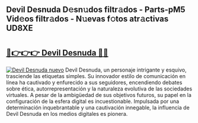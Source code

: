 ## Devil Desnuda D𝚎sn𝚞dos filtr𝚊dos - Parts-pM5 Vid𝚎os filtr𝚊dos - N𝚞evas f𝚘tos atr𝚊ctivas UD8XE

# <h2><a href="http://mb5pz4.tromn.icu/?c=Devil+Desnuda">🔗👉👉👉 Devil Desnuda 🔗🔗</a></h2>

[![Devil Desnuda nuevo](https://i.imgur.com/pEAQMta.gif)](http://mb5pz4.tromn.icu/?c=Devil+Desnuda)
Devil Desnuda, un personaje intrigante y esquivo, trasciende las etiquetas simples. Su innovador estilo de comunicación en línea ha cautivado y enfurecido a sus seguidores, encendiendo debates sobre ética, autorrepresentación y la naturaleza evolutiva de las sociedades virtuales. A pesar de la ambigüedad de sus objetivos futuros, su papel en la configuración de la esfera digital es incuestionable. Impulsada por una determinación inquebrantable y una cautivación innegable, la influencia de Devil Desnuda en los medios digitales es pionera.
